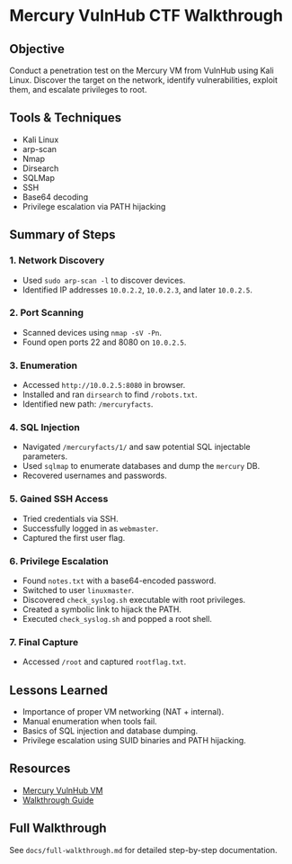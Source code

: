 # Mercury VulnHub CTF Walkthrough 

##  Objective
Conduct a penetration test on the Mercury VM from VulnHub using Kali Linux. Discover the target on the network, identify vulnerabilities, exploit them, and escalate privileges to root.

##  Tools & Techniques
- Kali Linux
- arp-scan
- Nmap
- Dirsearch
- SQLMap
- SSH
- Base64 decoding
- Privilege escalation via PATH hijacking

##  Summary of Steps

### 1. Network Discovery
- Used `sudo arp-scan -l` to discover devices.
- Identified IP addresses `10.0.2.2`, `10.0.2.3`, and later `10.0.2.5`.

### 2. Port Scanning
- Scanned devices using `nmap -sV -Pn`.
- Found open ports 22 and 8080 on `10.0.2.5`.

### 3. Enumeration
- Accessed `http://10.0.2.5:8080` in browser.
- Installed and ran `dirsearch` to find `/robots.txt`.
- Identified new path: `/mercuryfacts`.

### 4. SQL Injection
- Navigated `/mercuryfacts/1/` and saw potential SQL injectable parameters.
- Used `sqlmap` to enumerate databases and dump the `mercury` DB.
- Recovered usernames and passwords.

### 5. Gained SSH Access
- Tried credentials via SSH.
- Successfully logged in as `webmaster`.
- Captured the first user flag.

### 6. Privilege Escalation
- Found `notes.txt` with a base64-encoded password.
- Switched to user `linuxmaster`.
- Discovered `check_syslog.sh` executable with root privileges.
- Created a symbolic link to hijack the PATH.
- Executed `check_syslog.sh` and popped a root shell.

### 7. Final Capture
- Accessed `/root` and captured `rootflag.txt`.

## Lessons Learned
- Importance of proper VM networking (NAT + internal).
- Manual enumeration when tools fail.
- Basics of SQL injection and database dumping.
- Privilege escalation using SUID binaries and PATH hijacking.

## Resources
- [Mercury VulnHub VM](https://download.vulnhub.com/theplanets/Mercury.ova)
- [Walkthrough Guide](https://vishnushivalalp.medium.com/the-planets-mercury-vulnhub-ctf-walkthrough-c5f15bdc24b7)

## Full Walkthrough
See `docs/full-walkthrough.md` for detailed step-by-step documentation.
